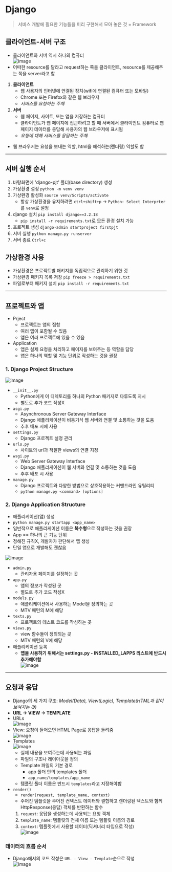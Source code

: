 # Django
> 서비스 개발에 필요한 기능들을 미리 구현해서 모아 놓은 것 = Framework

## 클라이언트-서버 구조
- 클라이언트와 서버 역시 하나의 컴퓨터  
![image](https://user-images.githubusercontent.com/108309396/224866882-07ae4ee6-74e6-469e-a7a9-571bf19c5cc4.png)
- 어떠한 resource를 달라고 request하는 쪽을 클라이언트, resource를 제공해주는 쪽을 server라고 함
1. **클라이언트**
   - 웹 사용자의 인터넷에 연결된 장치(wifi에 연결된 컴퓨터 또는 모바일)
   - Chrome 또는 Firefox와 같은 웹 브라우저
   - *서비스를 요청하는 주체*
2. **서버**
   - 웹 페이지, 사이트, 또는 앱을 저장하는 컴퓨터
   - 클라이언트가 웹 페이지에 접근하려고 할 때 서버에서 클라이언트 컴퓨터로 웹 페이지 데이터를 응답해 사용자의 웹 브라우저에 표시됨
   - *요청에 대해 서비스를 응답하는 주체*

+ 웹 브라우저는 요청을 보내는 역할, html을 해석하는(렌더링) 역할도 함
---

## 서버 실행 순서
1. 바탕화면에 'django-pjt' 폴더(base directory) 생성
2. 가상환경 설정 `python -m venv venv`
3. 가상환경 활성화 `source venv/Scripts/activate` 
   - 항상 가상환경을 유지하려면 `ctrl+shift+p` &rarr; `Python: Select Interprter`를 `venv`로 설정
4. django 설치 `pip install django==3.2.18`
   - `pip install -r requirements.txt`로 모든 환경 설치 가능
5. 프로젝트 생성 `django-admin startproject firstpjt`
6. 서버 실행 `python manage.py runserver`
7. 서버 종료 `Ctrl+c`

## 가상환경 사용
- 가상환경은 프로젝트별 패키지를 독립적으로 관리하기 위한 것
- 가상환경 패키지 목록 저장 `pip freeze > requirements.txt`
- 파일로부터 패키지 설치 `pip install -r requirements.txt`
---

## 프로젝트와 앱
- Prject
  - 프로젝트는 앱의 집합
  - 여러 앱이 포함될 수 있음
  - 앱은 여러 프로젝트에 있을 수 있음
- Application
  - 앱은 실제 요청을 처리하고 페이지를 보여주는 등 역할을 담당
  - 앱은 하나의 역할 및 기능 단위로 작성하는 것을 권장

### 1. Django Project Structure
![image](https://user-images.githubusercontent.com/108309396/224872728-85848e4b-a8d2-4c2e-84ac-f725cfb3a9ba.png)  
- `__init__.py`
  - Python에게 이 디렉토리를 하나의 Python 패키지로 다루도록 지시
  - 별도로 추가 코드 작성X
- `asgi.py`
  - Asynchronous Server Gateway Interface
  - Django 애플리케이션이 비동기식 웹 서버와 연결 및 소통하는 것을 도움
  - 추후 배포 시에 사용
- `settings.py`
  - Django 프로젝트 설정 관리
- `urls.py`
  - 사이트의 url과 적절한 views의 연결 지정
- `wsgi.py`
  - Web Server Gateway Interface
  - Django 애플리케이션이 웹 서버와 연결 및 소통하는 것을 도움
  - 추후 배포 시 사용
- `manage.py`
  - Django 프로젝트와 다양한 방법으로 상호작용하는 커맨드라인 유틸리티
  - `python manage.py <command> [options]`

### 2. Django Application Structure
- 애플리케이션(앱) 생성
- `python manage.py startapp <app_name>`
- 일반적으로 애플리케이션 이름은 **복수형**으로 작성하는 것을 권장
- App == 하나의 큰 기능 단위
- 정해진 규칙X, 개발자가 판단해서 앱 생성
- 단일 앱으로 개발해도 괜찮음

![image](https://user-images.githubusercontent.com/108309396/224872865-7865e48e-ccea-42bf-8faf-4b52a4123d8e.png)  
- `admin.py`
  - 관리자용 페이지를 설정하는 곳
- `app.py`
  - 앱의 정보가 작성된 곳
  - 별도로 추가 코드 작성X
- `models.py`
  - 애플리케이션에서 사용하는 Model을 정의하는 곳
  - MTV 패턴의 M에 해당
- `texts.py`
  - 프로젝트의 테스트 코드를 작성하는 곳
- `views.py`
  - view 함수들이 정의되는 곳
  - MTV 패턴의 V에 해당
- 애플리케이션 등록
  - **앱을 사용하기 위해서는 settings.py - INSTALLED_LAPPS 리스트에 반드시 추가해야함**  
![image](https://user-images.githubusercontent.com/108309396/224872630-1e538796-d5c6-45d3-805b-7d1a27a4584b.png)
---

## 요청과 응답
- Django의 세 가지 구조: *Model(Data), View(Logic), Template(HTML과 같이 보여지는 것)*
- **URL &rarr; VIEW &rarr; TEMPLATE**
- URLs  
![image](https://user-images.githubusercontent.com/108309396/224885250-0a11c5ec-6dcc-40d5-927f-e5c58fa45077.png)
- View: 요청이 들어오면 HTML Page로 응답을 돌려줌  
![image](https://user-images.githubusercontent.com/108309396/224885371-f7f4a729-6dfc-4a6f-a91d-fd44ce9c784e.png)
- Templates  
![image](https://user-images.githubusercontent.com/108309396/224885629-986ccae0-b1f7-4058-8e84-7535a8bab08d.png)  
  - 실제 내용을 보여주는데 사용되는 파일
  - 파일의 구조나 레이아웃을 정의
  - Template 파일의 기본 경로
    - app 폴더 안의 templates 폴더
    - `app_name/templates/app_name`
  - 템플릿 폴더 이름은 반드시 `templates`라고 지정해야함
- `render()`
  - `render(request, template_name, context)`
  - 주어진 템플릿을 주어진 컨텍스트 데이터와 결합하고 렌더링된 텍스트와 함께 HttpResponse(응답) 객체를 반환하는 함수
   1. `request`: 응답을 생성하는데 사용되는 요청 객체
   2. `template_name`: 템플릿의 전체 이름 또는 템플릿 이름의 경로
   3. `context`: 템플릿에서 사용할 데이터(딕셔너리 타입으로 작성)  
![image](https://user-images.githubusercontent.com/108309396/224900123-ef067928-3778-4dcb-b974-258a6ba0c156.png)


### 데이터의 흐름 순서
- Django에서의 코드 작성은 `URL - View - Template`순으로 작성  
![image](https://user-images.githubusercontent.com/108309396/224894906-4c813178-4ab3-4ed0-9a14-66e03c73d7c4.png)  